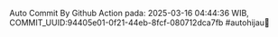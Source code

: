 Auto Commit By Github Action pada: 2025-03-16 04:44:36 WIB, COMMIT_UUID:94405e01-0f21-44eb-8fcf-080712dca7fb #autohijau🗿
